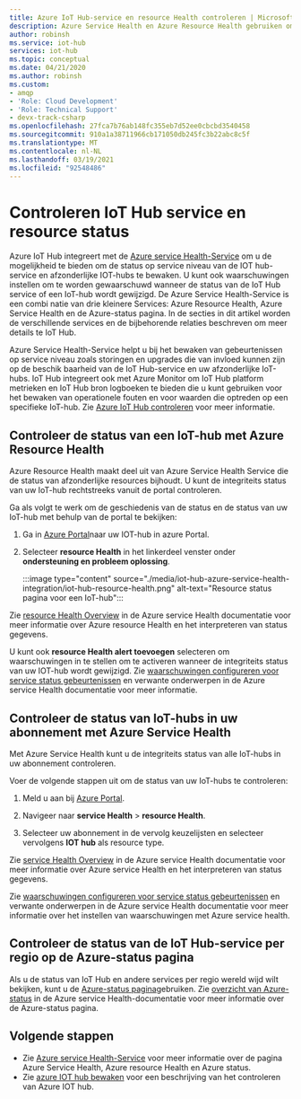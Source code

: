 ```yaml
---
title: Azure IoT Hub-service en resource Health controleren | Microsoft Docs
description: Azure Service Health en Azure Resource Health gebruiken om uw IoT Hub te bewaken
author: robinsh
ms.service: iot-hub
services: iot-hub
ms.topic: conceptual
ms.date: 04/21/2020
ms.author: robinsh
ms.custom:
- amqp
- 'Role: Cloud Development'
- 'Role: Technical Support'
- devx-track-csharp
ms.openlocfilehash: 27fca7b76ab148fc355eb7d52ee0cbcbd3540458
ms.sourcegitcommit: 910a1a38711966cb171050db245fc3b22abc8c5f
ms.translationtype: MT
ms.contentlocale: nl-NL
ms.lasthandoff: 03/19/2021
ms.locfileid: "92548486"
---
```

# <a name="check-iot-hub-service-and-resource-health"></a>Controleren IoT Hub service en resource status

Azure IoT Hub integreert met de [Azure service Health-Service](../service-health/overview.md) om u de mogelijkheid te bieden om de status op service niveau van de IOT hub-service en afzonderlijke IOT-hubs te bewaken. U kunt ook waarschuwingen instellen om te worden gewaarschuwd wanneer de status van de IoT Hub service of een IoT-hub wordt gewijzigd. De Azure Service Health-Service is een combi natie van drie kleinere Services: Azure Resource Health, Azure Service Health en de Azure-status pagina. In de secties in dit artikel worden de verschillende services en de bijbehorende relaties beschreven om meer details te IoT Hub.

Azure Service Health-Service helpt u bij het bewaken van gebeurtenissen op service niveau zoals storingen en upgrades die van invloed kunnen zijn op de beschik baarheid van de IoT Hub-service en uw afzonderlijke IoT-hubs. IoT Hub integreert ook met Azure Monitor om IoT Hub platform metrieken en IoT Hub bron logboeken te bieden die u kunt gebruiken voor het bewaken van operationele fouten en voor waarden die optreden op een specifieke IoT-hub. Zie [Azure IoT Hub controleren](monitor-iot-hub.md) voor meer informatie.

## <a name="check-health-of-an-iot-hub-with-azure-resource-health"></a>Controleer de status van een IoT-hub met Azure Resource Health

Azure Resource Health maakt deel uit van Azure Service Health Service die de status van afzonderlijke resources bijhoudt. U kunt de integriteits status van uw IoT-hub rechtstreeks vanuit de portal controleren.

Ga als volgt te werk om de geschiedenis van de status en de status van uw IoT-hub met behulp van de portal te bekijken:

1. Ga in [Azure Portal](https://portal.azure.com)naar uw IOT-hub in azure Portal.

1. Selecteer **resource Health** in het linkerdeel venster onder **ondersteuning en probleem oplossing**.

    :::image type="content" source="./media/iot-hub-azure-service-health-integration/iot-hub-resource-health.png" alt-text="Resource status pagina voor een IoT-hub":::

Zie [resource Health Overview](../service-health/resource-health-overview.md) in de Azure service Health documentatie voor meer informatie over Azure resource Health en het interpreteren van status gegevens.

U kunt ook **resource Health alert toevoegen** selecteren om waarschuwingen in te stellen om te activeren wanneer de integriteits status van uw IOT-hub wordt gewijzigd. Zie [waarschuwingen configureren voor service status gebeurtenissen](../service-health/alerts-activity-log-service-notifications-portal.md) en verwante onderwerpen in de Azure service Health documentatie voor meer informatie.

## <a name="check-health-of-iot-hubs-in-your-subscription-with-azure-service-health"></a>Controleer de status van IoT-hubs in uw abonnement met Azure Service Health

Met Azure Service Health kunt u de integriteits status van alle IoT-hubs in uw abonnement controleren.

Voer de volgende stappen uit om de status van uw IoT-hubs te controleren:

1. Meld u aan bij [Azure Portal](https://portal.azure.com).

2. Navigeer naar **service Health**  >  **resource Health**.

3. Selecteer uw abonnement in de vervolg keuzelijsten en selecteer vervolgens **IOT hub** als resource type.

Zie [service Health Overview](../service-health/service-health-overview.md) in de Azure service Health documentatie voor meer informatie over Azure service Health en het interpreteren van status gegevens.

Zie [waarschuwingen configureren voor service status gebeurtenissen](../service-health/alerts-activity-log-service-notifications-portal.md) en verwante onderwerpen in de Azure service Health documentatie voor meer informatie over het instellen van waarschuwingen met Azure service health.

## <a name="check-health-of-the-iot-hub-service-by-region-on-azure-status-page"></a>Controleer de status van de IoT Hub-service per regio op de Azure-status pagina

Als u de status van IoT Hub en andere services per regio wereld wijd wilt bekijken, kunt u de [Azure-status pagina](https://status.azure.com/status)gebruiken. Zie [overzicht van Azure-status](../service-health/azure-status-overview.md) in de Azure service Health-documentatie voor meer informatie over de Azure-status pagina.

## <a name="next-steps"></a>Volgende stappen

* Zie [Azure service Health-Service](../service-health/overview.md) voor meer informatie over de pagina Azure Service Health, Azure resource Health en Azure status.
* Zie [azure IOT hub bewaken](monitor-iot-hub.md) voor een beschrijving van het controleren van Azure IOT hub.
